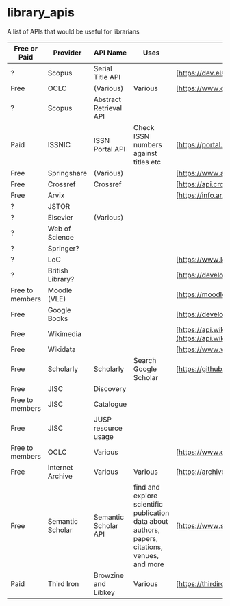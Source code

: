 # library_apis
A list of APIs that would be useful for librarians

| Free or Paid   | Provider        | API Name                     | Uses                                             | URL                                                                                                                                  |
|----------------|-----------------|------------------------------|-------------------------------------------------|-----------------------------------------------------------------------------------------------------------------------------------|
| ?              | Scopus          | Serial Title API             |                                                 | [https://dev.elsevier.com/guides/Scopus%20API%20Guide_V1_20230907.pdf](https://dev.elsevier.com/guides/Scopus%20API%20Guide_V1_20230907.pdf) |
| Free           | OCLC            | (Various)                    | Various                                         | [https://www.oclc.org/developer/home.en.html](https://www.oclc.org/developer/home.en.html)                                           |
| ?              | Scopus          | Abstract Retrieval API       |                                                 |                                                                                                                                      |
| Paid           | ISSNIC          | ISSN Portal API              | Check ISSN numbers against titles etc           | [https://portal.issn.org/faq7](https://portal.issn.org/faq7)                                                                         |
| Free           | Springshare     | (Various)                    |                                                 | [https://www.apis4librarians.com/](https://www.apis4librarians.com/)                                                               |
| Free           | Crossref        | Crossref                     |                                                 | [https://api.crossref.org/swagger-ui/index.html#/Journals/get_journals__issn__works](https://api.crossref.org/swagger-ui/index.html#/Journals/get_journals__issn__works) |
| Free           | Arvix           |                              |                                                 | [https://info.arxiv.org/help/api/index.html](https://info.arxiv.org/help/api/index.html)                                             |
| ?              | JSTOR           |                              |                                                 |                                                                                                                                      |
| ?              | Elsevier        | (Various)                    |                                                 |                                                                                                                                      |
| ?              | Web of Science  |                              |                                                 |                                                                                                                                      |
| ?              | Springer?       |                              |                                                 |                                                                                                                                      |
| ?              | LoC             |                              |                                                 | [https://www.loc.gov/apis/](https://www.loc.gov/apis/)                                                                               |
| ?              | British Library?|                              |                                                 | [https://developers.google.com/books/docs/v1/using](https://developers.google.com/books/docs/v1/using)                             |
| Free to members| Moodle (VLE)    |                              |                                                 | [https://moodledev.io/docs/4.3/apis](https://moodledev.io/docs/4.3/apis)                                                           |
| Free           | Google Books    |                              |                                                 | [https://developers.google.com/books/docs/v1/using](https://developers.google.com/books/docs/v1/using)                             |
| Free           | Wikimedia       |                              |                                                 | [https://api.wikimedia.org/wiki/Getting_started_with_Wikimedia_APIs#:~:text=Wikipedia%20and%20other%20Wikimedia%20projects,to%20your%20projects%20and%20apps.](https://api.wikimedia.org/wiki/Getting_started_with_Wikimedia_APIs#:~:text=Wikipedia%20and%20other%20Wikimedia%20projects,to%20your%20projects%20and%20apps.) |
| Free           | Wikidata        |                              |                                                 | [https://www.wikidata.org/wiki/Wikidata:REST_API](https://www.wikidata.org/wiki/Wikidata:REST_API)                                 |
| Free           | Scholarly       | Scholarly                    | Search Google Scholar                           | [https://github.com/scholarly-python-package/scholarly](https://github.com/scholarly-python-package/scholarly)                     |
| Free           | JISC            | Discovery                    |                                                 |                                                                                                                                      |
| Free to members| JISC            | Catalogue                    |                                                 |                                                                                                                                      |
| Free           | JISC            | JUSP resource usage          |                                                 |                                                                                                                                      |
| Free to members| OCLC            | Various                      |                                                 | [https://www.oclc.org/developer/api/oclc-apis.en.html](https://www.oclc.org/developer/api/oclc-apis.en.html)                         |
| Free           | Internet Archive| Various                      | Various                                         | [https://archive.org/developers/index-apis.html](https://archive.org/developers/index-apis.html)                                     |
| Free           | Semantic Scholar| Semantic Scholar API         | find and explore scientific publication data about authors, papers, citations, venues, and more 	| [https://www.semanticscholar.org/product/api](https://www.semanticscholar.org/product/api)|
| Paid           | Third Iron      | Browzine and Libkey          | Various                                         |	[https://thirdiron.atlassian.net/wiki/spaces/BrowZineAPIDocs/overview] |
